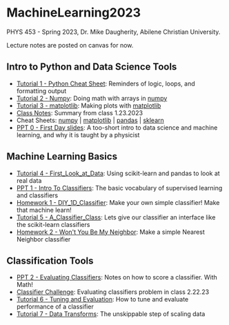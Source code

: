 # MachineLearning2023
PHYS 453 - Spring 2023, Dr. Mike Daugherity, Abilene Christian University.

Lecture notes are posted on canvas for now.   

## Intro to Python and Data Science Tools
* [Tutorial 1 - Python Cheat Sheet](Tutorial_1_Python_Cheat_Sheet.ipynb):  Reminders of logic, loops, and formatting output 
* [Tutorial 2 - Numpy](Tutorial_2_Numpy.ipynb): Doing math with arrays in [numpy](https://numpy.org/)
* [Tutorial 3 - matplotlib](Tutorial_3_Plots_with_matplotlib.ipynb): Making plots with [matplotlib](https://matplotlib.org/)
* [Class Notes](Class_1_23_2023_Intro_to_Python.ipynb): Summary from class 1.23.2023
* Cheat Sheets: [numpy](pdf/numpy_cheat_sheet.pdf) | [matplotlib](pdf/matplotlib_cheat_sheet.pdf) | [pandas](pdf/pandas_cheat_sheet.pdf) | [sklearn](pdf/sklearn_cheat_sheet.pdf)
* [PPT 0 - First Day slides](pdf/ML0.pdf): A too-short intro to data science and machine learning, and why it is taught by a physicist

## Machine Learning Basics
* [Tutorial 4 - First_Look_at_Data](Tutorial_4_First_Look_at_Data.ipynb): Using scikit-learn and pandas to look at real data
* [PPT 1 - Intro To Classifiers](pdf/ML1.pdf): The basic vocabulary of supervised learning and classifiers 
* [Homework 1 - DIY_1D_Classifier](HW1_DIY_1D_Classifier.ipynb): Make your own simple classifier!  Make that machine learn!
* [Tutorial 5 - A_Classifier_Class](Tutorial_5_A_Classifier_Class.ipynb): Lets give our classifier an interface like the scikit-learn classifiers
* [Homework 2 - Won't You Be My Neighbor](HW2_Neighbors.ipynb): Make a simple Nearest Neighbor classifier

## Classification Tools
* [PPT 2 - Evaluating Classifiers](pdf/ML2.pdf): Notes on how to score a classifier.  With Math!
* [Classifier Challenge](Class_Classifier_Challenge.ipynb): Evaluating classifiers problem in class 2.22.23
* [Tutorial 6 - Tuning and Evaluation](Tutorial_6_Tuning_and_Evaluation.ipynb): How to tune and evaluate performance of a classifier
* [Tutorial 7 - Data Transforms](Tutorial_7_Data_Transforms.ipynb): The unskippable step of scaling data
